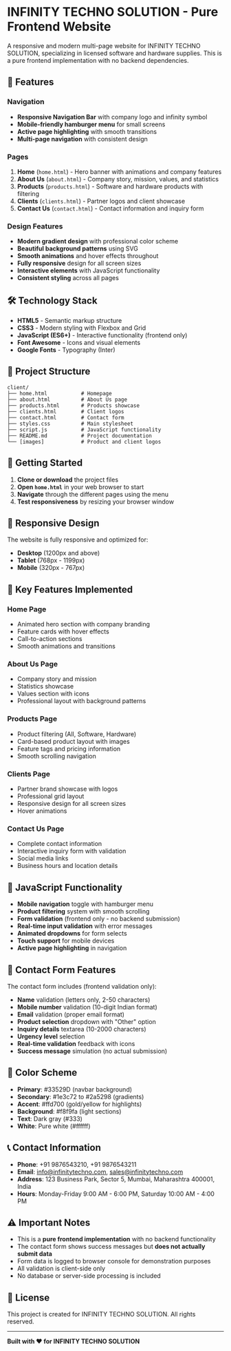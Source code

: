# INFINITY TECHNO SOLUTION - Pure Frontend Website

A responsive and modern multi-page website for INFINITY TECHNO SOLUTION, specializing in licensed software and hardware supplies. This is a pure frontend implementation with no backend dependencies.

## 🌟 Features

### Navigation
- **Responsive Navigation Bar** with company logo and infinity symbol
- **Mobile-friendly hamburger menu** for small screens
- **Active page highlighting** with smooth transitions
- **Multi-page navigation** with consistent design

### Pages
1. **Home** (`home.html`) - Hero banner with animations and company features
2. **About Us** (`about.html`) - Company story, mission, values, and statistics
3. **Products** (`products.html`) - Software and hardware products with filtering
4. **Clients** (`clients.html`) - Partner logos and client showcase
5. **Contact Us** (`contact.html`) - Contact information and inquiry form

### Design Features
- **Modern gradient design** with professional color scheme
- **Beautiful background patterns** using SVG
- **Smooth animations** and hover effects throughout
- **Fully responsive** design for all screen sizes
- **Interactive elements** with JavaScript functionality
- **Consistent styling** across all pages

## 🛠️ Technology Stack

- **HTML5** - Semantic markup structure
- **CSS3** - Modern styling with Flexbox and Grid
- **JavaScript (ES6+)** - Interactive functionality (frontend only)
- **Font Awesome** - Icons and visual elements
- **Google Fonts** - Typography (Inter)

## 📁 Project Structure

```
client/
├── home.html           # Homepage
├── about.html          # About Us page
├── products.html       # Products showcase
├── clients.html        # Client logos
├── contact.html        # Contact form
├── styles.css          # Main stylesheet
├── script.js           # JavaScript functionality
├── README.md           # Project documentation
└── [images]            # Product and client logos
```

## 🚀 Getting Started

1. **Clone or download** the project files
2. **Open `home.html`** in your web browser to start
3. **Navigate** through the different pages using the menu
4. **Test responsiveness** by resizing your browser window

## 📱 Responsive Design

The website is fully responsive and optimized for:
- **Desktop** (1200px and above)
- **Tablet** (768px - 1199px)
- **Mobile** (320px - 767px)

## 🎨 Key Features Implemented

### Home Page
- Animated hero section with company branding
- Feature cards with hover effects
- Call-to-action sections
- Smooth animations and transitions

### About Us Page
- Company story and mission
- Statistics showcase
- Values section with icons
- Professional layout with background patterns

### Products Page
- Product filtering (All, Software, Hardware)
- Card-based product layout with images
- Feature tags and pricing information
- Smooth scrolling navigation

### Clients Page
- Partner brand showcase with logos
- Professional grid layout
- Responsive design for all screen sizes
- Hover animations

### Contact Us Page
- Complete contact information
- Interactive inquiry form with validation
- Social media links
- Business hours and location details

## 🔧 JavaScript Functionality

- **Mobile navigation** toggle with hamburger menu
- **Product filtering** system with smooth scrolling
- **Form validation** (frontend only - no backend submission)
- **Real-time input validation** with error messages
- **Animated dropdowns** for form selects
- **Touch support** for mobile devices
- **Active page highlighting** in navigation

## 🎯 Contact Form Features

The contact form includes (frontend validation only):
- **Name** validation (letters only, 2-50 characters)
- **Mobile number** validation (10-digit Indian format)
- **Email** validation (proper email format)
- **Product selection** dropdown with "Other" option
- **Inquiry details** textarea (10-2000 characters)
- **Urgency level** selection
- **Real-time validation** feedback with icons
- **Success message** simulation (no actual submission)

## 🌈 Color Scheme

- **Primary**: #33529D (navbar background)
- **Secondary**: #1e3c72 to #2a5298 (gradients)
- **Accent**: #ffd700 (gold/yellow for highlights)
- **Background**: #f8f9fa (light sections)
- **Text**: Dark gray (#333)
- **White**: Pure white (#ffffff)

## 📞 Contact Information

- **Phone**: +91 9876543210, +91 9876543211
- **Email**: info@infinitytechno.com, sales@infinitytechno.com
- **Address**: 123 Business Park, Sector 5, Mumbai, Maharashtra 400001, India
- **Hours**: Monday-Friday 9:00 AM - 6:00 PM, Saturday 10:00 AM - 4:00 PM

## ⚠️ Important Notes

- This is a **pure frontend implementation** with no backend functionality
- The contact form shows success messages but **does not actually submit data**
- Form data is logged to browser console for demonstration purposes
- All validation is client-side only
- No database or server-side processing is included

## 📄 License

This project is created for INFINITY TECHNO SOLUTION. All rights reserved.

---

**Built with ❤️ for INFINITY TECHNO SOLUTION**
